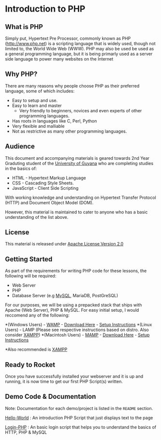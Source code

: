 Introduction to PHP 
====================

What is PHP
---------------

Simply put, Hypertext Pre Processor, commonly known as PHP (http://www.php.net) is a scripting language that is widely used, though not limited to, the World Wide Web (WWW). PHP may also be used be used as a general programming language, but it is being primarly used as a server side language to power many websites on the Internet

Why PHP? 
---------------

There are many reasons why people choose PHP as their preferred language, some of which includes: 

* Easy to setup and use. 
* Easy to learn and master
	* Very friendly to beginners, novices and even experts of other programming languages. 
* Has roots in languages like C, Perl, Python
* Very flexible and malliable
* Not as restrictive as many other programming languages. 


Audience
-------------

This document and accompanying materials is geared towards 2nd Year Graduting student of the [University of Guyana](http://www.uog.edu.gy) who are completing studies in the basics of: 

* HTML - Hypertext Markup Language
* CSS  - Cascading Style Sheets. 
* JavaScript - Client Side Scripting

With working knowledge and understanding on Hypertext Transfer Protocol (HTTP) and Document Object Model (DOM).

However, this material is maintained to cater to anyone who has a basic understanding of the list above. 

License
------------

This material is released under [Apache License Version 2.0](http://www.apache.org/licenses/LICENSE-2.0.html)


Getting Started
---------------

As part of the requirements for writing PHP code for these lessons, the following will be required: 

* Web Server 
* PHP 
* Database Server (e.g [MySQL](http://www.mysql.com), MariaDB, PostGreSQL)

For our purposes, we will be using a prepacked stack that ships with Apache (Web Server), PHP & MySQL. For easy initial setup, I would reccomend any of the following: 

*(Windows Users) - [WAMP](http://www.wampserver.com/en/) - [Download Here](http://www.wampserver.com/en/) - [Setup Instructions](http://www.wampserver.com/en/)
*(Linux Users) -   LAMP (Please see respective instructions based on distro. Also consider [XAMPP](http://www.apachefriends.org/en/xampp.html))
*(Macintosh Users) - [MAMP](http://www.mamp.info/en/index.html) - [Download Here](http://www.mamp.info/downloads/releases/MAMP_PRO.zip) - [Setup Instructions](http://documentation.mamp.info/en)

*Also recommended is [XAMPP](http://www.apachefriends.org/en/xampp.html)

Ready to Rocket 
------------------

Once you have successfully installed your webserver and it is up and running, it is now time to get our first PHP Script(s) written.

Demo Code & Documentation
---------------------------

Note: Documentation for each demo/project is listed in the `README` section.

[Hello-World](https://github.com/mdabydeen/php-basics/tree/master/demo/hello-world) : An introduction PHP Script that just displays text to the page

[Login-PHP](https://github.com/mdabydeen/php-basics/tree/master/demo/login-php) : An basic login script that helps you to understand the basics of HTTP, PHP & MySQL